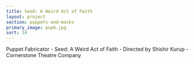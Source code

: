 ```yaml
---
title: Seed: A Weird Act of Faith
layout: project
section: puppets-and-masks
primary_image: pup6.jpg
sort: 14
---
```


Puppet Fabricator - Seed: A Weird Act of Faith - Directed by Shishir Kurup -
Cornerstone Theatre Company
